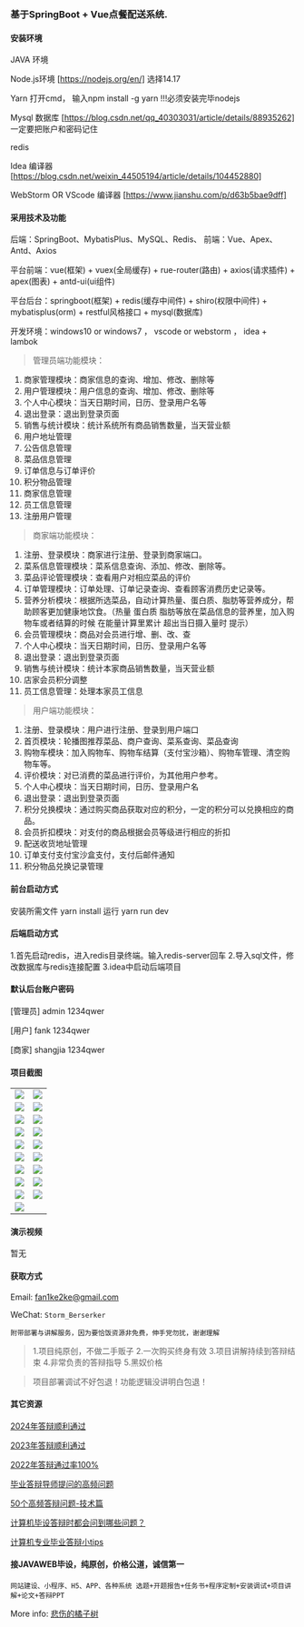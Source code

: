 ### 基于SpringBoot + Vue点餐配送系统.

#### 安装环境

JAVA 环境 

Node.js环境 [https://nodejs.org/en/] 选择14.17

Yarn 打开cmd， 输入npm install -g yarn !!!必须安装完毕nodejs

Mysql 数据库 [https://blog.csdn.net/qq_40303031/article/details/88935262] 一定要把账户和密码记住

redis

Idea 编译器 [https://blog.csdn.net/weixin_44505194/article/details/104452880]

WebStorm OR VScode 编译器 [https://www.jianshu.com/p/d63b5bae9dff]

#### 采用技术及功能

后端：SpringBoot、MybatisPlus、MySQL、Redis、
前端：Vue、Apex、Antd、Axios

平台前端：vue(框架) + vuex(全局缓存) + rue-router(路由) + axios(请求插件) + apex(图表)  + antd-ui(ui组件)

平台后台：springboot(框架) + redis(缓存中间件) + shiro(权限中间件) + mybatisplus(orm) + restful风格接口 + mysql(数据库)

开发环境：windows10 or windows7 ， vscode or webstorm ， idea + lambok


> 管理员端功能模块：
1. 商家管理模块：商家信息的查询、增加、修改、删除等
2. 用户管理模块：用户信息的查询、增加、修改、删除等
3. 个人中心模块：当天日期时间，日历、登录用户名等
4. 退出登录：退出到登录页面
5. 销售与统计模块：统计系统所有商品销售数量，当天营业额
6. 用户地址管理
7. 公告信息管理
8. 菜品信息管理
9. 订单信息与订单评价
10. 积分物品管理
11. 商家信息管理
12. 员工信息管理
13. 注册用户管理

> 商家端功能模块：
1. 注册、登录模块：商家进行注册、登录到商家端口。
2. 菜系信息管理模块：菜系信息查询、添加、修改、删除等。
3. 菜品评论管理模块：查看用户对相应菜品的评价
4. 订单管理模块：订单处理、订单记录查询、查看顾客消费历史记录等。
5. 营养分析模块：根据所选菜品，自动计算热量、蛋白质、脂肪等营养成分，帮助顾客更加健康地饮食。（热量 蛋白质 脂肪等放在菜品信息的营养里，加入购物车或者结算的时候 在能量计算里累计 超出当日摄入量时 提示）
6. 会员管理模块：商品对会员进行增、删、改、查
7. 个人中心模块：当天日期时间，日历、登录用户名等
8. 退出登录：退出到登录页面
9. 销售与统计模块：统计本家商品销售数量，当天营业额
10. 店家会员积分调整
11. 员工信息管理：处理本家员工信息

> 用户端功能模块：
1. 注册、登录模块：用户进行注册、登录到用户端口
2. 首页模块：轮播图推荐菜品、商户查询、菜系查询、菜品查询
3. 购物车模块：加入购物车、购物车结算（支付宝沙箱）、购物车管理、清空购物车等。
4. 评价模块：对已消费的菜品进行评价，为其他用户参考。
5. 个人中心模块：当天日期时间，日历、登录用户名
6. 退出登录：退出到登录页面
7. 积分兑换模块：通过购买商品获取对应的积分，一定的积分可以兑换相应的商品。
8. 会员折扣模块：对支付的商品根据会员等级进行相应的折扣
9. 配送收货地址管理
10. 订单支付支付宝沙盒支付，支付后邮件通知
11. 积分物品兑换记录管理



#### 前台启动方式
安装所需文件 yarn install 
运行 yarn run dev

#### 后端启动方式

1.首先启动redis，进入redis目录终端。输入redis-server回车
2.导入sql文件，修改数据库与redis连接配置
3.idea中启动后端项目

#### 默认后台账户密码
[管理员]
admin
1234qwer

[用户]
fank
1234qwer

[商家]
shangjia
1234qwer


#### 项目截图

|  |  |
|---------------------|---------------------|
|![](https://fank-bucket-oss.oss-cn-beijing.aliyuncs.com/img/1701576692558.jpg) | ![](https://fank-bucket-oss.oss-cn-beijing.aliyuncs.com/img/1701576893522.jpg) |
|![](https://fank-bucket-oss.oss-cn-beijing.aliyuncs.com/img/1701576678760.jpg) | ![](https://fank-bucket-oss.oss-cn-beijing.aliyuncs.com/img/1701576884557.jpg) |
|![](https://fank-bucket-oss.oss-cn-beijing.aliyuncs.com/img/1701576661415.jpg) | ![](https://fank-bucket-oss.oss-cn-beijing.aliyuncs.com/img/1701576867495.jpg) |
|![](https://fank-bucket-oss.oss-cn-beijing.aliyuncs.com/img/1701576641695.jpg) | ![](https://fank-bucket-oss.oss-cn-beijing.aliyuncs.com/img/1701576838962.jpg) |
|![](https://fank-bucket-oss.oss-cn-beijing.aliyuncs.com/img/1701576628521.jpg) | ![](https://fank-bucket-oss.oss-cn-beijing.aliyuncs.com/img/1701576825600.jpg) |
|![](https://fank-bucket-oss.oss-cn-beijing.aliyuncs.com/img/1701576611164.jpg) | ![](https://fank-bucket-oss.oss-cn-beijing.aliyuncs.com/img/1701576799407.jpg) |
|![](https://fank-bucket-oss.oss-cn-beijing.aliyuncs.com/img/1701577197448.jpg) | ![](https://fank-bucket-oss.oss-cn-beijing.aliyuncs.com/img/1701576747695.jpg) |
|![](https://fank-bucket-oss.oss-cn-beijing.aliyuncs.com/img/1701576964791.jpg) | ![](https://fank-bucket-oss.oss-cn-beijing.aliyuncs.com/img/1701576725562.jpg) |
|![](https://fank-bucket-oss.oss-cn-beijing.aliyuncs.com/img/1701576913590.jpg) | ![](https://fank-bucket-oss.oss-cn-beijing.aliyuncs.com/img/1701576713210.jpg) |
|![](https://fank-bucket-oss.oss-cn-beijing.aliyuncs.com/img/1701576760956.jpg) |


#### 演示视频

暂无

#### 获取方式

Email: fan1ke2ke@gmail.com

WeChat: `Storm_Berserker`

`附带部署与讲解服务，因为要恰饭资源非免费，伸手党勿扰，谢谢理解`

> 1.项目纯原创，不做二手贩子 2.一次购买终身有效 3.项目讲解持续到答辩结束 4.非常负责的答辩指导 5.黑奴价格

> 项目部署调试不好包退！功能逻辑没讲明白包退！

#### 其它资源

[2024年答辩顺利通过](https://berserker287.github.io/2024/06/06/2024%E5%B9%B4%E7%AD%94%E8%BE%A9%E9%A1%BA%E5%88%A9%E9%80%9A%E8%BF%87/)

[2023年答辩顺利通过](https://berserker287.github.io/2023/06/14/2023%E5%B9%B4%E7%AD%94%E8%BE%A9%E9%A1%BA%E5%88%A9%E9%80%9A%E8%BF%87/)

[2022年答辩通过率100%](https://berserker287.github.io/2022/05/25/%E9%A1%B9%E7%9B%AE%E4%BA%A4%E6%98%93%E8%AE%B0%E5%BD%95/)

[毕业答辩导师提问的高频问题](https://berserker287.github.io/2023/06/13/%E6%AF%95%E4%B8%9A%E7%AD%94%E8%BE%A9%E5%AF%BC%E5%B8%88%E6%8F%90%E9%97%AE%E7%9A%84%E9%AB%98%E9%A2%91%E9%97%AE%E9%A2%98/)

[50个高频答辩问题-技术篇](https://berserker287.github.io/2023/06/13/50%E4%B8%AA%E9%AB%98%E9%A2%91%E7%AD%94%E8%BE%A9%E9%97%AE%E9%A2%98-%E6%8A%80%E6%9C%AF%E7%AF%87/)

[计算机毕设答辩时都会问到哪些问题？](https://www.zhihu.com/question/31020988)

[计算机专业毕业答辩小tips](https://zhuanlan.zhihu.com/p/145911029)


#### 接JAVAWEB毕设，纯原创，价格公道，诚信第一

`网站建设、小程序、H5、APP、各种系统 选题+开题报告+任务书+程序定制+安装调试+项目讲解+论文+答辩PPT`

More info: [悲伤的橘子树](https://berserker287.github.io/)
